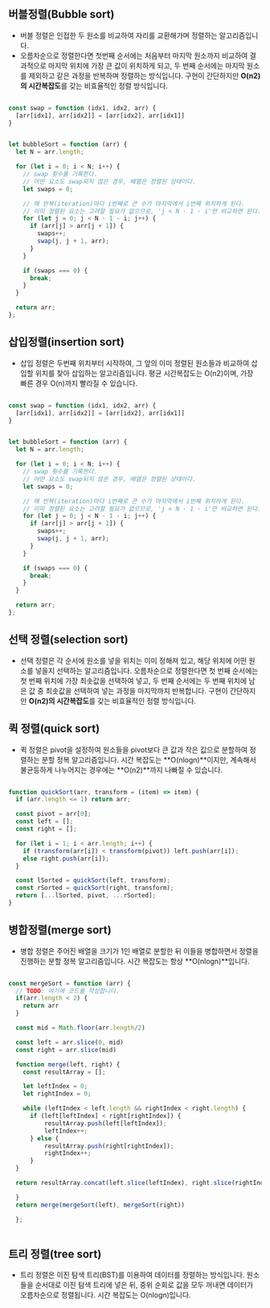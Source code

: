 

## 버블정렬(Bubble sort)

- 버블 정렬은 인접한 두 원소를 비교하여 자리를 교환해가며 정렬하는 알고리즘입니다.
- 오름차순으로 정렬한다면 첫번째 순서에는 처음부터 마지막 원소까지 비교하여 결과적으로 마지막 위치에 가장 큰 값이 위치하게 되고, 두 번째 순서에는 마지막 원소를 제외하고 같은 과정을 반복하며 정렬하는 방식입니다. 구현이 간단하지만 **O(n2)의 시간복잡도**를 갖는 비효율적인 정렬 방식입니다.

```js

const swap = function (idx1, idx2, arr) {
  [arr[idx1], arr[idx2]] = [arr[idx2], arr[idx1]]
}


let bubbleSort = function (arr) {
  let N = arr.length;

  for (let i = 0; i < N; i++) {
    // swap 횟수를 기록한다.
    // 어떤 요소도 swap되지 않은 경우, 배열은 정렬된 상태이다.
    let swaps = 0;

    // 매 반복(iteration)마다 i번째로 큰 수가 마지막에서 i번째 위치하게 된다.
    // 이미 정렬된 요소는 고려할 필요가 없으므로, 'j < N - 1 - i'만 비교하면 된다.
    for (let j = 0; j < N - 1 - i; j++) {
      if (arr[j] > arr[j + 1]) {
        swaps++;
        swap(j, j + 1, arr);
      }
    }

    if (swaps === 0) {
      break;
    }
  }

  return arr;
};

```

## 삽입정렬(insertion sort)

- 삽입 정렬은 두번째 위치부터 시작하여, 그 앞의 이미 정렬된 원소들과 비교하여 삽입할 위치를 찾아 삽입하는 알고리즘입니다. 평균 시간복잡도는 O(n2)이며, 가장 빠른 경우 O(n)까지 빨라질 수 있습니다.


```js

const swap = function (idx1, idx2, arr) {
  [arr[idx1], arr[idx2]] = [arr[idx2], arr[idx1]]
}


let bubbleSort = function (arr) {
  let N = arr.length;

  for (let i = 0; i < N; i++) {
    // swap 횟수를 기록한다.
    // 어떤 요소도 swap되지 않은 경우, 배열은 정렬된 상태이다.
    let swaps = 0;

    // 매 반복(iteration)마다 i번째로 큰 수가 마지막에서 i번째 위치하게 된다.
    // 이미 정렬된 요소는 고려할 필요가 없으므로, 'j < N - 1 - i'만 비교하면 된다.
    for (let j = 0; j < N - 1 - i; j++) {
      if (arr[j] > arr[j + 1]) {
        swaps++;
        swap(j, j + 1, arr);
      }
    }

    if (swaps === 0) {
      break;
    }
  }

  return arr;
};
```

## 선택 정렬(selection sort)
- 선택 정렬은 각 순서에 원소를 넣을 위치는 이미 정해져 있고, 해당 위치에 어떤 원소를 넣을지 선택하는 알고리즘입니다. 오름차순으로 정렬한다면 첫 번째 순서에는 첫 번째 위치에 가장 최솟값을 선택하여 넣고, 두 번째 순서에는 두 번째 위치에 남은 값 중 최솟값을 선택하여 넣는 과정을 마지막까지 반복합니다. 구현이 간단하지만 **O(n2)의 시간복잡도**를 갖는 비효율적인 정렬 방식입니다.



## 퀵 정렬(quick sort)
- 퀵 정렬은 pivot을 설정하여 원소들을 pivot보다 큰 값과 작은 값으로 분할하여 정렬하는 분할 정복 알고리즘입니다. 시간 복잡도는 **O(nlogn)**이지만, 계속해서 불균등하게 나누어지는 경우에는 **O(n2)**까지 나빠질 수 있습니다.

```js

function quickSort(arr, transform = (item) => item) {
  if (arr.length <= 1) return arr;

  const pivot = arr[0];
  const left = [];
  const right = [];

  for (let i = 1; i < arr.length; i++) {
    if (transform(arr[i]) < transform(pivot)) left.push(arr[i]);
    else right.push(arr[i]);
  }

  const lSorted = quickSort(left, transform);
  const rSorted = quickSort(right, transform);
  return [...lSorted, pivot, ...rSorted];
}

```

## 병합정렬(merge sort)
- 병합 정렬은 주어진 배열을 크기가 1인 배열로 분할한 뒤 이들을 병합하면서 정렬을 진행하는 분할 정복 알고리즘입니다. 시간 복잡도는 항상 **O(nlogn)**입니다.

```js

const mergeSort = function (arr) {
  // TODO: 여기에 코드를 작성합니다.
  if(arr.length < 2) {
    return arr
  }

  const mid = Math.floor(arr.length/2)

  const left = arr.slice(0, mid)
  const right = arr.slice(mid)

  function merge(left, right) {
    const resultArray = [];

    let leftIndex = 0;
    let rightIndex = 0;

    while (leftIndex < left.length && rightIndex < right.length) {
      if (left[leftIndex] < right[rightIndex]) {
          resultArray.push(left[leftIndex]);
          leftIndex++;
      } else {
          resultArray.push(right[rightIndex]);
          rightIndex++;
      }
  }

  return resultArray.concat(left.slice(leftIndex), right.slice(rightIndex))

  }
  return merge(mergeSort(left), mergeSort(right))

  };
  
```

## 트리 정렬(tree sort)
- 트리 정렬은 이진 탐색 트리(BST)를 이용하여 데이터를 정렬하는 방식입니다. 원소들을 순서대로 이진 탐색 트리에 넣은 뒤, 중위 순회로 값을 모두 꺼내면 데이터가 오름차순으로 정렬됩니다. 시간 복잡도는 O(nlogn)입니다.
